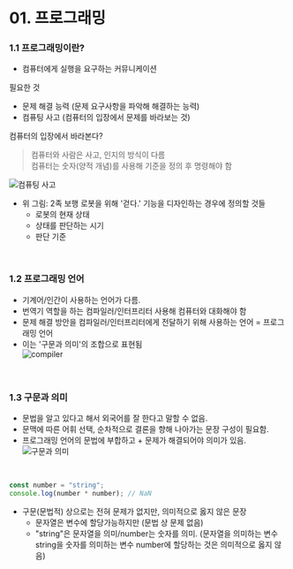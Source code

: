 # 01. 프로그래밍

### 1.1 프로그래밍이란?
- 컴퓨터에게 실행을 요구하는 커뮤니케이션

필요한 것
- 문제 해결 능력 (문제 요구사항을 파악해 해결하는 능력)
- 컴퓨팅 사고 (컴퓨터의 입장에서 문제를 바라보는 것)

컴퓨터의 입장에서 바라본다? <br>
  > 컴퓨터와 사람은 사고, 인지의 방식이 다름 <br>
  > 컴퓨터는 숫자(양적 개념)를 사용해 기준을 정의 후 명령해야 함

![컴퓨팅 사고](https://user-images.githubusercontent.com/88994807/185375858-39ff75ec-3fcb-4614-996b-294cb6bb8fb6.png)
<br>
- 위 그림: 2족 보행 로봇을 위해 '걷다.' 기능을 디자인하는 경우에 정의할 것들
  - 로봇의 현재 상태 
  - 상태를 판단하는 시기
  - 판단 기준
<br>

### 1.2 프로그래밍 언어
- 기계어/인간이 사용하는 언어가 다름. 
- 번역기 역할을 하는 컴파일러/인터프리터 사용해 컴퓨터와 대화해야 함
- 문제 해결 방안을 컴파일러/인터프리터에게 전달하기 위해 사용하는 언어 = 프로그래밍 언어
- 이는 '구문과 의미'의 조합으로 표현됨  
![compiler](https://user-images.githubusercontent.com/88994807/185371039-7647cdb7-5758-493a-8fd2-89543167aefa.png)  
<br/><br/>

### 1.3 구문과 의미
- 문법을 알고 있다고 해서 외국어를 잘 한다고 말할 수 없음.
- 문맥에 따른 어휘 선택, 순차적으로 결론을 향해 나아가는 문장 구성이 필요함.
- 프로그래밍 언어의 문법에 부합하고 + 문제가 해결되어야 의미가 있음.<br/>
![구문과 의미](https://user-images.githubusercontent.com/88994807/185371602-2f72ad99-7bf5-4efa-915f-71421c42dee8.png)  
<br/>

``` Javascript
const number = "string";
console.log(number * number); // NaN
```
- 구문(문법적) 상으로는 전혀 문제가 없지만, 의미적으로 옳지 않은 문장 
  - 문자열은 변수에 할당가능하지만 (문법 상 문제 없음)
  - "string"은 문자열을 의미/number는 숫자를 의미. (문자열을 의미하는 변수 string을 숫자를 의미하는 변수 number에 할당하는 것은 의미적으로 옳지 않음)